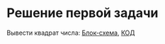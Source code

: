 # Решение первой задачи
Вывести квадрат числа: [Блок-схема](session%E2%84%961/Task%E2%84%961/Diagram.drawio.png), [КОД](session%E2%84%961/Task%E2%84%961/Program.cs)